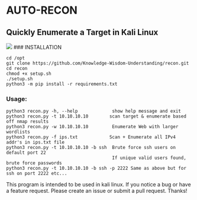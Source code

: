 # AUTO-RECON

## Quickly Enumerate a Target in Kali Linux
<img src="https://github.com/Knowledge-Wisdom-Understanding/recon/blob/devel/auto.gif" />
### INSTALLATION

```
cd /opt
git clone https://github.com/Knowledge-Wisdom-Understanding/recon.git
cd recon
chmod +x setup.sh
./setup.sh
python3 -m pip install -r requirements.txt
```

### Usage:

```
python3 recon.py -h, --help             show help message and exit
python3 recon.py -t 10.10.10.10        scan target & enumerate based off nmap results
python3 recon.py -w 10.10.10.10         Enumerate Web with larger wordlists
python3 recon.py -f ips.txt            Scan + Enumerate all IPv4 addr's in ips.txt file
python3 recon.py -t 10.10.10.10 -b ssh  Brute force ssh users on default port 22
                                        If unique valid users found, brute force passwords
python3 recon.py -t 10.10.10.10 -b ssh -p 2222 Same as above but for ssh on port 2222 etc...
```

This program is intended to be used in kali linux.
If you notice a bug or have a feature request. Please create an issue or submit a pull request. Thanks!
